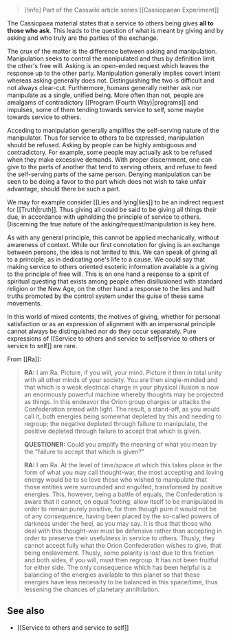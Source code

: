 
> [!info] Part of the Casswiki article series [[Cassiopaean Experiment]]

The Cassiopaea material states that a service to others being gives **all to those who ask**. This leads to the question of what is meant by giving and by asking and who truly are the parties of the exchange.

The crux of the matter is the difference between asking and manipulation. Manipulation seeks to control the manipulated and thus by definition limit the other's free will. Asking is an open-ended request which leaves the response up to the other party. Manipulation generally implies covert intent whereas asking generally does not. Distinguishing the two is difficult and not always clear-cut. Furthermore, humans generally neither ask nor manipulate as a single, unified being. More often than not, people are amalgams of contradictory [[Program (Fourth Way)|programs]] and impulses, some of them tending towards service to self, some maybe towards service to others.

Acceding to manipulation generally amplifies the self-serving nature of the manipulator. Thus for service to others to be expressed, manipulation should be refused. Asking by people can be highly ambiguous and contradictory. For example, some people may actually ask to be refused when they make excessive demands. With proper discernment, one can give to the parts of another that tend to serving others, and refuse to feed the self-serving parts of the same person. Denying manipulation can be seen to be doing a favor to the part which does not wish to take unfair advantage, should there be such a part.

We may for example consider [[Lies and lying|lies]] to be an indirect request for [[Truth|truth]]. Thus giving all could be said to be giving all things their due, in accordance with upholding the principle of service to others. Discerning the true nature of the asking/request/manipulation is key here.

As with any general principle, this cannot be applied mechanically, without awareness of context. While our first connotation for giving is an exchange between persons, the idea is not limited to this. We can speak of giving all to a principle, as in dedicating one's life to a cause. We could say that making service to others oriented esoteric information available is a giving to the principle of free will. This is on one hand a response to a spirit of spiritual questing that exists among people often disillusioned with standard religion or the New Age, on the other hand a response to the lies and half truths promoted by the control system under the guise of these same movements.

In this world of mixed contents, the motives of giving, whether for personal satisfaction or as an expression of alignment with an impersonal principle cannot always be distinguished nor do they occur separately. Pure expressions of [[Service to others and service to self|service to others or service to self]] are rare.

From [[Ra]]:

> **RA:** I am Ra. Picture, if you will, your mind. Picture it then in total unity with all other minds of your society. You are then single-minded and that which is a weak electrical charge in your physical illusion is now an enormously powerful machine whereby thoughts may be projected as things. In this endeavor the Orion group charges or attacks the Confederation armed with light. The result, a stand-off, as you would call it, both energies being somewhat depleted by this and needing to regroup; the negative depleted through failure to manipulate, the positive depleted through failure to accept that which is given.
> 
> **QUESTIONER:** Could you amplify the meaning of what you mean by the "failure to accept that which is given?"
> 
> **RA:** I am Ra. At the level of time/space at which this takes place in the form of what you may call thought-war, the most accepting and loving energy would be to so love those who wished to manipulate that those entities were surrounded and engulfed, transformed by positive energies. This, however, being a battle of equals, the Confederation is aware that it cannot, on equal footing, allow itself to be manipulated in order to remain purely positive, for then though pure it would not be of any consequence, having been placed by the so-called powers of darkness under the heel, as you may say. It is thus that those who deal with this thought-war must be defensive rather than accepting in order to preserve their usefulness in service to others. Thusly, they cannot accept fully what the Orion Confederation wishes to give, that being enslavement. Thusly, some polarity is lost due to this friction and both sides, if you will, must then regroup. It has not been fruitful for either side. The only consequence which has been helpful is a balancing of the energies available to this planet so that these energies have less necessity to be balanced in this space/time, thus lessening the chances of planetary annihilation.

See also
--------

*   [[Service to others and service to self]]
